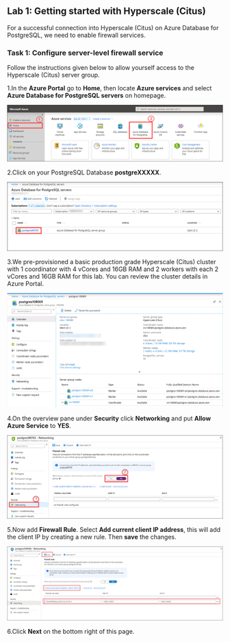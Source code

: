 ## **Lab 1: Getting started with Hyperscale (Citus)**

For a successful connection into Hyperscale (Citus) on Azure Database for PostgreSQL, we need to enable firewall services.

### Task 1: Configure server-level firewall service

Follow the instructions given below to allow yourself access to the Hyperscale (Citus) server group.
 
1.In the **Azure Portal** go to **Home**, then locate **Azure services** and select **Azure Database for PostgreSQL servers** on homepage.

![](images/azpostgresql.png)


2.Click on your PostgreSQL Database **postgreXXXXX**.

![](images/azpostgresql1.png)

3.We pre-provisioned a basic production grade Hyperscale (Citus) cluster with 1 coordinator with 4 vCores and 16GB RAM and 2 workers with each 2 vCores and 16GB RAM for this lab. You can review the cluster details in Azure Portal. 

![](images/azpostgresqlclusterinfo.png)


4.On the overview pane under **Security** click **Networking** and put **Allow Azure Service** to **YES**.

![](images/2postgresqlfw.png)

5.Now add **Firewall Rule**. Select **Add current client IP address**, this will add the client IP by creating a new rule. Then **save** the changes.

![](images/firewallip1.png)

6.Click **Next** on the bottom right of this page.
